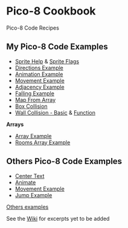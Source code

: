 # Pico-8 Cookbook

Pico-8 Code Recipes

## My Pico-8 Code Examples

- [Sprite Help](examples/sprite.src.md) & [Sprite Flags](examples/sprite_flags.md)
- [Directions Example](examples/directions.src)
- [Animation Example](examples/animate.src)
- [Movement Example](examples/movement.src)
- [Adjacency Example](examples/adjacency.p8)
- [Falling Example](examples/fallplatforms.p8)
- [Map From Array](examples/mapfromarray.src)
- [Box Collision](examples/draw_collision.src)
- [Wall Collision - Basic](examples/wall_collision_simpler.src) & [Function](examples/wall_collision_function.src)

**Arrays**

- [Array Example](examples/array.src)
- [Rooms Array Example](examples/story-engine/rooms.src)

## Others Pico-8 Code Examples

- [Center Text](examples/others/center.src)
- [Animate](examples/others/anim.p8)
- [Movement Example](examples/others/movement.src)
- [Jump Example](examples/others/jump.src)

[Others examples](examples/others)

See the [Wiki](https://github.com/nate2squared/pico-8-cookbook/wiki) for excerpts yet to be added
